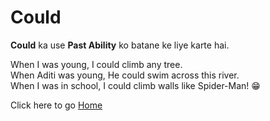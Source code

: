 # Could

**Could** ka use **Past Ability** ko batane ke liye karte hai.

When I was young, I could climb any tree.<br>
When Aditi was young, He could swim across this river.<br>
When I was in school, I could climb walls like Spider-Man! 😁<br>

Click here to go [Home](/apps/courses/english/readme.md)